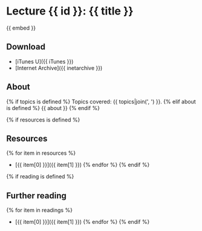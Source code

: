 # Lecture {{ id }}: {{ title }}

{{ embed }}

## Download

- [iTunes U]({{ iTunes }})
- [Internet Archive]({{ inetarchive }})

## About
{% if topics is defined %}
Topics covered: {{ topics|join(', ') }}.
{% elif about is defined %}
{{ about }}
{% endif %}

{% if resources is defined %}
## Resources
{% for item in resources %}
- [{{ item[0] }}]({{ item[1] }})
{% endfor %}
{% endif %}

{% if reading is defined %}
## Further reading
{% for item in readings %}
- [{{ item[0] }}]({{ item[1] }})
{% endfor %}
{% endif %}
